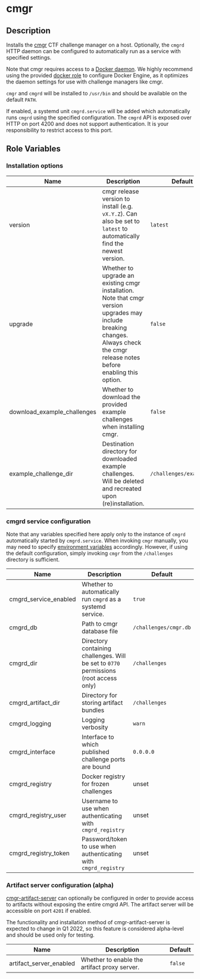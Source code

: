# cmgr

## Description

Installs the [cmgr](https://github.com/ArmyCyberInstitute/cmgr) CTF challenge manager on a host.
Optionally, the `cmgrd` HTTP daemon can be configured to automatically run as a service with
specified settings.

Note that cmgr requires access to a [Docker
daemon](https://docs.docker.com/get-started/overview/#the-docker-daemon). We highly recommend using
the provided [docker role](../docker/README.md) to configure Docker Engine, as it optimizes the
daemon settings for use with challenge managers like cmgr.

`cmgr` and `cmgrd` will be installed to `/usr/bin` and should be available on the default `PATH`.

If enabled, a systemd unit `cmgrd.service` will be added which automatically runs `cmgrd` using the
specified configuration. The `cmgrd` API is exposed over HTTP on port 4200 and does not support
authentication. It is your responsibility to restrict access to this port.

## Role Variables

### Installation options

| Name | Description | Default |
| --- | --- | --- |
| version | cmgr release version to install (e.g. `vX.Y.Z`). Can also be set to `latest` to automatically find the newest version. | `latest` |
| upgrade | Whether to upgrade an existing cmgr installation. Note that cmgr version upgrades may include breaking changes. Always check the cmgr release notes before enabling this option. | `false` |
| download_example_challenges | Whether to download the provided example challenges when installing cmgr. | `false`
| example_challenge_dir | Destination directory for downloaded example challenges. Will be deleted and recreated upon (re)installation. | `/challenges/examples/`

### cmgrd service configuration

Note that any variables specified here apply only to the instance of `cmgrd` automatically started
by `cmgrd.service`. When invoking `cmgr` manually, you may need to specify [environment
variables](https://github.com/ArmyCyberInstitute/cmgr#configuration) accordingly. However, if using
the default configuration, simply invoking `cmgr` from the `/challenges` directory is sufficient.

| Name | Description | Default |
| --- | --- | --- |
| cmgrd_service_enabled | Whether to automatically run `cmgrd` as a systemd service. | `true` |
| cmgrd_db | Path to cmgr database file | `/challenges/cmgr.db` |
| cmgrd_dir | Directory containing challenges. Will be set to `0770` permissions (root access only) | `/challenges` |
| cmgrd_artifact_dir | Directory for storing artifact bundles | `/challenges` |
| cmgrd_logging | Logging verbosity | `warn` |
| cmgrd_interface | Interface to which published challenge ports are bound | `0.0.0.0` |
| cmgrd_registry | Docker registry for frozen challenges | unset |
| cmgrd_registry_user | Username to use when authenticating with `cmgrd_registry` | unset |
| cmgrd_registry_token | Password/token to use when authenticating with `cmgrd_registry` | unset |

### Artifact server configuration (alpha)

[cmgr-artifact-server](https://github.com/picoCTF/cmgr-artifact-server) can optionally be configured
in order to provide access to artifacts without exposing the entire cmgrd API. The artifact server
will be accessible on port `4201` if enabled.

The functionality and installation method of cmgr-artifact-server is expected to change in Q1 2022,
so this feature is considered alpha-level and should be used only for testing.

| Name | Description | Default |
| --- | --- | --- |
| artifact_server_enabled | Whether to enable the artifact proxy server. | `false` |
